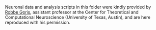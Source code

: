 Neuronal data and analysis scripts in this folder were kindly provided by [Robbe Goris](http://ctcn.utexas.edu/member/robbe-goris/), assistant professor at the Center for Theoretical and Computational Neuroscience (University of Texas, Austin), and are here reproduced with his permission.

